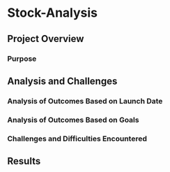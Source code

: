 # Stock-Analysis
## Project Overview


### Purpose



## Analysis and Challenges



### Analysis of Outcomes Based on Launch Date



### Analysis of Outcomes Based on Goals



### Challenges and Difficulties Encountered



## Results

